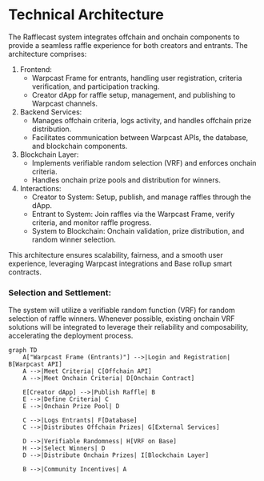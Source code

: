 # Technical Architecture

The Rafflecast system integrates offchain and onchain components to provide a seamless raffle experience for both creators and entrants. The architecture comprises:

1. Frontend:
   * Warpcast Frame for entrants, handling user registration, criteria verification, and participation tracking.
   * Creator dApp for raffle setup, management, and publishing to Warpcast channels.
2. Backend Services:
   * Manages offchain criteria, logs activity, and handles offchain prize distribution.
   * Facilitates communication between Warpcast APIs, the database, and blockchain components.
3. Blockchain Layer:
   * Implements verifiable random selection (VRF) and enforces onchain criteria.
   * Handles onchain prize pools and distribution for winners.
4. Interactions:
   * Creator to System: Setup, publish, and manage raffles through the dApp.
   * Entrant to System: Join raffles via the Warpcast Frame, verify criteria, and monitor raffle progress.
   * System to Blockchain: Onchain validation, prize distribution, and random winner selection.

This architecture ensures scalability, fairness, and a smooth user experience, leveraging Warpcast integrations and Base rollup smart contracts.

### Selection and Settlement:

The system will utilize a verifiable random function (VRF) for random selection of raffle winners. Whenever possible, existing onchain VRF solutions will be integrated to leverage their reliability and composability, accelerating the deployment process.

```mermaid
graph TD
    A["Warpcast Frame (Entrants)"] -->|Login and Registration| B[Warpcast API]
    A -->|Meet Criteria| C[Offchain API]
    A -->|Meet Onchain Criteria| D[Onchain Contract]

    E[Creator dApp] -->|Publish Raffle| B
    E -->|Define Criteria| C
    E -->|Onchain Prize Pool| D

    C -->|Logs Entrants| F[Database]
    C -->|Distributes Offchain Prizes| G[External Services]

    D -->|Verifiable Randomness| H[VRF on Base]
    H -->|Select Winners| D
    D -->|Distribute Onchain Prizes| I[Blockchain Layer]

    B -->|Community Incentives| A
```

